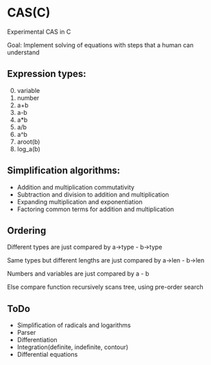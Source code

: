 # CAS(C)
Experimental CAS in C

Goal: Implement solving of equations with steps that a human can understand

## Expression types:
0. variable
1. number
2. a+b
3. a-b
4. a*b
5. a/b
6. a^b
7. aroot(b)
8. log_a(b)

## Simplification algorithms:

 - Addition and multiplication commutativity
 - Subtraction and division to addition and multiplication
 - Expanding multiplication and exponentiation
 - Factoring common terms for addition and multiplication

## Ordering

Different types are just compared by a->type - b->type

Same types but different lengths are just compared by a->len - b->len

Numbers and variables are just compared by a - b

Else compare function recursively scans tree, using pre-order search



## ToDo
* Simplification of radicals and logarithms
* Parser
* Differentiation
* Integration(definite, indefinite, contour)
* Differential equations
